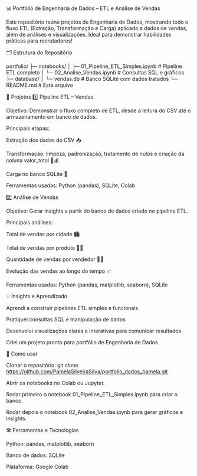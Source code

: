 📊 Portfólio de Engenharia de Dados – ETL e Análise de Vendas

Este repositório reúne projetos de Engenharia de Dados, mostrando todo o fluxo ETL (Extração, Transformação e Carga) aplicado a dados de vendas, além de análises e visualizações. Ideal para demonstrar habilidades práticas para recrutadores!

🗂 Estrutura do Repositório

portfolio/
 ├─ notebooks/
 │    ├─ 01_Pipeline_ETL_Simples.ipynb   # Pipeline ETL completo
 │    └─ 02_Analise_Vendas.ipynb         # Consultas SQL e gráficos
 ├─ database/
 │    └─ vendas.db                        # Banco SQLite com dados tratados
 └─ README.md                             # Este arquivo

 🚀 Projetos
1️⃣ Pipeline ETL – Vendas

Objetivo: Demonstrar o fluxo completo de ETL, desde a leitura do CSV até o armazenamento em banco de dados.

Principais etapas:

Extração dos dados do CSV 📥

Transformação: limpeza, padronização, tratamento de nulos e criação da coluna valor_total 🔄💰

Carga no banco SQLite 💾

Ferramentas usadas: Python (pandas), SQLite, Colab

2️⃣ Análise de Vendas

Objetivo: Gerar insights a partir do banco de dados criado no pipeline ETL.

Principais análises:

Total de vendas por cidade 🏙️

Total de vendas por produto 👗👖

Quantidade de vendas por vendedor 🧑‍💼

Evolução das vendas ao longo do tempo 📈

Ferramentas usadas: Python (pandas, matplotlib, seaborn), SQLite

💡 Insights e Aprendizado

Aprendi a construir pipelines ETL simples e funcionais

Pratiquei consultas SQL e manipulação de dados

Desenvolvi visualizações claras e interativas para comunicar resultados

Criei um projeto pronto para portfólio de Engenharia de Dados

📌 Como usar

Clonar o repositório:
git clone https://github.com/PamelaSilveiraSilva/portfolio_dados_pamela.git

Abrir os notebooks no Colab ou Jupyter.

Rodar primeiro o notebook 01_Pipeline_ETL_Simples.ipynb para criar o banco.

Rodar depois o notebook 02_Analise_Vendas.ipynb para gerar gráficos e insights.

🛠 Ferramentas e Tecnologias

Python: pandas, matplotlib, seaborn

Banco de dados: SQLite

Plataforma: Google Colab
